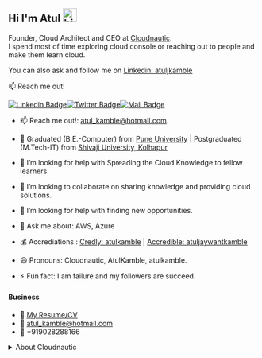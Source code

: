 <!-- Atul Kamble | GitHub Profile -->
## Hi I'm Atul <img src="https://user-images.githubusercontent.com/1303154/88677602-1635ba80-d120-11ea-84d8-d263ba5fc3c0.gif" width="28px" alt="hi">

Founder, Cloud Architect and CEO at [Cloudnautic](https://thecloudnautic.com). 
<br />I spend most of time exploring cloud console or reaching out to people and make them learn cloud.

You can also ask and follow me on [Linkedin: atuljkamble](https://linkedin.com/in/atuljkamble)




:mailbox: Reach me out!

[![Linkedin Badge](https://img.shields.io/badge/-atuljkamble-0e76a8?style=flat&labelColor=0e76a8&logo=linkedin&logoColor=white)](https://www.linkedin.com/in/atuljkamble/)[![Twitter Badge](https://img.shields.io/badge/-@atul_kamble-1ca0f1?style=flat&labelColor=1ca0f1&logo=twitter&logoColor=white&link=https://twitter.com/atul_kamble)](https://twitter.com/atul_kamble)[![Mail Badge](https://img.shields.io/badge/-AtulKamble-e74c3c?style=flat&labelColor=e74c3c&logo=youtube&logoColor=white)](https://www.youtube.com/channel/UCozWfiSWpO4JZhMrASYyZ2w) 


- 📫 Reach me out!: atul_kamble@hotmail.com. 
- 🔭 Graduated (B.E.-Computer) from [Pune University](http://www.unipune.ac.in) | Postgraduated (M.Tech-IT) from [Shivaji University, Kolhapur](http://www.unishivaji.ac.in)
- 🌱 I’m looking for help with Spreading the Cloud Knowledge to fellow learners.
- 👯 I’m looking to collaborate on sharing knowledge and providing cloud solutions.
- 🤔 I’m looking for help with finding new opportunities.
- 💬 Ask me about: AWS, Azure

- 💰 Accrediations : [Credly: atulkamble](www.credly.com/users/atulkamble) | [Accredible: atuljaywantkamble](https://www.credential.net/profile/atuljaywantkamble/wallet)
- 😄 Pronouns: Cloudnautic, AtulKamble, atulkamble.
- ⚡ Fun fact: I am failure and my followers are succeed.


#### Business
- :paperclip: [My Resume/CV](https://github.com/atulkamble/atulkamble/blob/master/AtulKamble.pdf)
- :email: atul_kamble@hotmail.com
- 📱 +919028288166


<details>
<summary>
  About Cloudnautic
</summary>

CloudNautic is registered consultant, member of AWS Partner Network, Microsoft Partner Network & Google Cloud Partner Advantage. From designing workloads, to handling management, governance compliance & cost, our IT Experts, Cloud Consultants can help you optimize your operations & map out your next steps towards business growth with adaptation of recent technologies.Cloudnautic helps Organisations to align IT with their business goals.

[Atul Kamble]: https://www.youtube.com/channel/UCozWfiSWpO4JZhMrASYyZ2w/about
[Cloudnautic]: https://www.youtube.com/channel/UC7bZ6MWDdX9iTlcVejtMAeQ
[javascripttutorial]: https://www.youtube.com/watch?v=D-LHKvmX37E
